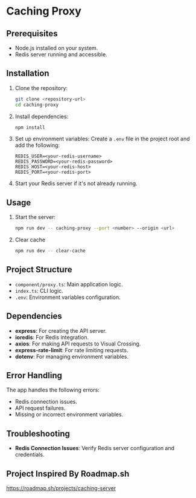 # Caching Proxy

## Prerequisites

- Node.js installed on your system.
- Redis server running and accessible.

## Installation

1. Clone the repository:
   ```bash
   git clone <repository-url>
   cd caching-proxy
   ```

2. Install dependencies:
   ```bash
   npm install
   ```

3. Set up environment variables:
   Create a `.env` file in the project root and add the following:
   ```env
   REDIS_USER=<your-redis-username>
   REDIS_PASSWORD=<your-redis-password>
   REDIS_HOST=<your-redis-host>
   REDIS_PORT=<your-redis-port>
   ```

4. Start your Redis server if it's not already running.

## Usage

1. Start the server:
   ```bash
   npm run dev -- caching-proxy --port <number> --origin <url>
   ```
2. Clear cache
   ```bash
   npm run dev -- clear-cache
   ```

## Project Structure

- `component/proxy.ts`: Main application logic.
- `index.ts`: CLI logic.
- `.env`: Environment variables configuration.

## Dependencies

- **express**: For creating the API server.
- **ioredis**: For Redis integration.
- **axios**: For making API requests to Visual Crossing.
- **express-rate-limit**: For rate limiting requests.
- **dotenv**: For managing environment variables.

## Error Handling

The app handles the following errors:
- Redis connection issues.
- API request failures.
- Missing or incorrect environment variables.

## Troubleshooting
- **Redis Connection Issues**: Verify Redis server configuration and credentials.

## Project Inspired By Roadmap.sh
https://roadmap.sh/projects/caching-server
